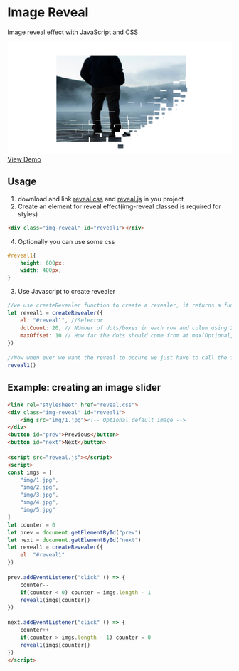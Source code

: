 # Image Reveal
Image reveal effect with JavaScript and CSS

![Preview](preview.png)
[View Demo](https://github.com/0shuvo0/img-reveal/blob/main/preview.mp4?raw=true)

## Usage
1. download and link [reveal.css](https://github.com/0shuvo0/img-reveal/blob/main/reveal.css) and [reveal.js](https://github.com/0shuvo0/img-reveal/blob/main/reveal.js) in you project
2. Create an element for reveal effect(img-reveal classed is required for styles)
```html
<div class="img-reveal" id="reveal1"></div>
```
4. Optionally you can use some css
```css
#reveal1{
    height: 600px;
    width: 400px;
}
```
3. Use Javascript to create revealer
```js
//we use createRevealer function to create a revealer, it returns a function so we are capturing it in a variable.
let reveal1 = createRevealer({
    el: "#reveal1", //Selector
    dotCount: 20, // NUmber of dots/boxes in each row and colum using 20 will give 20 * 20 = 400 boxes(Optional, default: 10)
    maxOffset: 10 // How far the dots should come from at max(Optional, default: 100)
})

//Now when ever we want the reveal to occure we just have to call the function
reveal1()
```



## Example: creating an image slider
```html
<link rel="stylesheet" href="reveal.css">
<div class="img-reveal" id="reveal1">
    <img src="img/1.jpg"><!-- Optional default image -->
</div>
<button id="prev">Previous</button>
<button id="next">Next</button>

<script src="reveal.js"></script>
<script>
const imgs = [
    "img/1.jpg",
    "img/2.jpg",
    "img/3.jpg",
    "img/4.jpg",
    "img/5.jpg"
]
let counter = 0
let prev = document.getElementById("prev")
let next = document.getElementById("next")
let reveal1 = createRevealer({
    el: "#reveal1"
})

prev.addEventListener("click" () => {
    counter--
    if(counter < 0) counter = imgs.length - 1
    reveal1(imgs[counter])
})

next.addEventListener("click" () => {
    counter++
    if(counter > imgs.length - 1) counter = 0
    reveal1(imgs[counter])
})
</script>
```